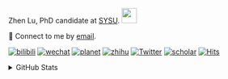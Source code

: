 <p>Zhen Lu, PhD candidate at <a href="https://phs.sysu.edu.cn/">SYSU</a>. <img src="https://media.giphy.com/media/WUlplcMpOCEmTGBtBW/giphy.gif" width="30">
</em></p>

💬 Connect to me by [email](mailto:luzh29@mail2.sysu.edu.cn).

[![bilibili](https://img.shields.io/badge/陆震同学-B站-yellow)](https://space.bilibili.com/32159908) [![wechat](https://img.shields.io/badge/陆震生物统计-微信公众号-important)](https://leslie-lu.github.io/uploads/qrcode.jpg) [![planet](https://img.shields.io/badge/陆震-知识星球-blueviolet)](https://wx.zsxq.com/dweb2) [![zhihu](https://img.shields.io/badge/陆震同学-知乎-blue)](https://www.zhihu.com/people/edison-70-18) [![Twitter](https://img.shields.io/badge/callmeleslielu-Twitter-ff69b4)](https://twitter.com/callmeleslielu) [![scholar](https://img.shields.io/badge/ZhenLu-Scholar-00ffff)](https://scholar.google.com/citations?user=LKLQ1g8AAAAJ) [![Hits](https://hits.seeyoufarm.com/api/count/incr/badge.svg?url=https%3A%2F%2Fgithub.com%2FLeslie-Lu%2FLeslie-Lu&count_bg=%2379C83D&title_bg=%23555555&icon=&icon_color=%23E7E7E7&title=hits&edge_flat=false)](https://hits.seeyoufarm.com)

<details>
 
<summary>GitHub Stats</summary>


<!--START_SECTION:waka-->
**🐱 My GitHub Data** 

> 📦 198.7 kB Used in GitHub's Storage 
 > 
> 🏆 201 Contributions in the Year 2023
 > 
> 🚫 Not Opted to Hire
 > 
> 📜 9 Public Repositories 
 > 
> 🔑 3 Private Repositories 
 > 
**I'm an Early 🐤** 

```text
🌞 Morning                11 commits          █░░░░░░░░░░░░░░░░░░░░░░░░   05.82 % 
🌆 Daytime                128 commits         █████████████████░░░░░░░░   67.72 % 
🌃 Evening                49 commits          ██████░░░░░░░░░░░░░░░░░░░   25.93 % 
🌙 Night                  1 commits           ░░░░░░░░░░░░░░░░░░░░░░░░░   00.53 % 
```
📅 **I'm Most Productive on Tuesday** 

```text
Monday                   35 commits          █████░░░░░░░░░░░░░░░░░░░░   18.52 % 
Tuesday                  49 commits          ██████░░░░░░░░░░░░░░░░░░░   25.93 % 
Wednesday                38 commits          █████░░░░░░░░░░░░░░░░░░░░   20.11 % 
Thursday                 15 commits          ██░░░░░░░░░░░░░░░░░░░░░░░   07.94 % 
Friday                   18 commits          ██░░░░░░░░░░░░░░░░░░░░░░░   09.52 % 
Saturday                 10 commits          █░░░░░░░░░░░░░░░░░░░░░░░░   05.29 % 
Sunday                   24 commits          ███░░░░░░░░░░░░░░░░░░░░░░   12.70 % 
```


**I Mostly Code in R** 

```text
R                        4 repos             █████████░░░░░░░░░░░░░░░░   36.36 % 
HTML                     4 repos             █████████░░░░░░░░░░░░░░░░   36.36 % 
SAS                      2 repos             █████░░░░░░░░░░░░░░░░░░░░   18.18 % 
Python                   1 repo              ██░░░░░░░░░░░░░░░░░░░░░░░   09.09 % 
```




 Last Updated on 15/09/2023 18:38:41 UTC
<!--END_SECTION:waka-->

-----

**NOTE: Top languages does not indicate my skill level or anything like that. It is just a metric of which languages have been hosted by me on GitHub based on the usage across repositories.**

</details>
